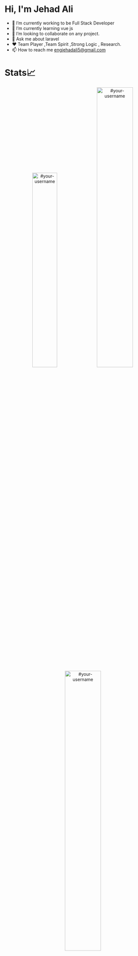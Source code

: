 # Hi, I'm Jehad  Ali 


- 🔭 I’m currently working to be Full Stack Developer
- 🌱 I’m currently learning vue js
- 👯 I’m looking to collaborate on any project.
- 💬 Ask me about laravel
- ❤️ Team Player ,Team Spirit ,Strong Logic , Research.
- 📫 How to reach me engjehadali5@gmail.com

# Stats📈
<p align="center">
<img width="40%" src="https://github-readme-stats.vercel.app/api/top-langs?username=Jehadalmaliki&show_icons=true&theme=dracula&title_color=ff8000&text_color=ffffff&bg_color=6a6a6a&locale=en&layout=compact&hide_border=true" alt="#your-username" /> 
<img width="48%" src="https://github-readme-stats.vercel.app/api?username=Jehadalmaliki&show_icons=true&theme=dracula&title_color=ff8000&text_color=ffffff&bg_color=6a6a6a&locale=en&hide_border=true" alt="#your-username" />
<img width="48%" src="https://github-readme-streak-stats.herokuapp.com/?user=Jehadalmaliki&theme=highcontrast&hide_border=true" alt="#your-username" />
</p>

